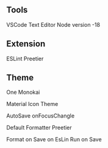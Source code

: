 ## Tools
VSCode Text Editor
Node version -18


## Extension
ESLint
Preetier

## Theme
One Monokai

Material Icon Theme

AutoSave
  onFocusChangle

Default Formatter
  Preetier

Format on Save
    on
EsLin Run
  on Save
